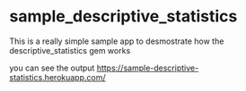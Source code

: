 # sample_descriptive_statistics

This is a really simple sample app to desmostrate how the descriptive_statistics gem works 

you can see the output https://sample-descriptive-statistics.herokuapp.com/



